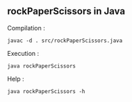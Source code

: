 ## rockPaperScissors in Java

Compilation :

```javac -d . src/rockPaperScissors.java```

Execution :

```java rockPaperScissors```

Help :

```java rockPaperScissors -h```
